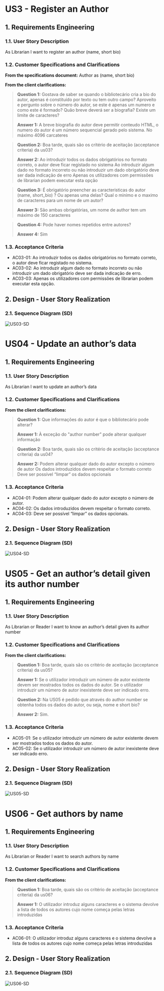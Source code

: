 # US3 - Register an Author

## 1. Requirements Engineering

### 1.1. User Story Description

As Librarian I want to register an author (name, short bio)

### 1.2. Customer Specifications and Clarifications

**From the specifications document:**
Author as (name, short bio)

**From the client clarifications:**

> **Question 1:**
> Gostava de saber se quando o bibliotecário cria a bio do autor, apenas é constituído por texto ou tem outro campo?
  Aproveito e pergunto sobre o número do autor, se este é apenas um numero e como este é formado?
> Quão breve deverá ser a biografia? Existe um limite de caracteres?
> 
> **Answer 1:**
> A breve biografia do autor deve permitir conteudo HTML, o numero do autor é um número sequencial gerado pelo sistema.
> No máximo 4096 carcateres

> **Question 2:**
> Boa tarde, quais são os critério de aceitação (acceptance criteria) da us03?
> 
> **Answer 2:**
> Ao introduzir todos os dados obrigatórios no formato correto, o autor deve ficar registado no sistema
  Ao introduzir algum dado no formato incorreto ou não introduzir um dado obrigatório deve ser dada indicação de erro
  Apenas os utilizadores com permissões de librarian podem executar esta opção

> **Question 3:**
> É obrigatório preencher as caracteristicas do autor (name, short_bio) ? Ou apenas uma delas?
  Qual o minimo e o maximo de caracteres para um nome de um autor?
> 
> **Answer 3:**
> São ambas obrigatórias, um nome de author tem um máximo de 150 caracteres

> **Question 4:**
>Pode haver nomes repetidos entre autores?
> 
> **Answer 4:**
> Sim

### 1.3. Acceptance Criteria

* AC03-01: Ao introduzir todos os dados obrigatórios no formato correto, o autor deve ficar registado no sistema.
* AC03-02: Ao introduzir algum dado no formato incorreto ou não introduzir um dado obrigatório deve ser dada indicação de erro.
* AC03-03: Apenas os utilizadores com permissões de librarian podem executar esta opção.

## 2. Design - User Story Realization

### 2.1. Sequence Diagram (SD)

![US03-SD](US03-SD.svg)

# US04 - Update an author’s data

## 1. Requirements Engineering

### 1.1. User Story Description

As Librarian I want to update an author’s data

### 1.2. Customer Specifications and Clarifications

**From the client clarifications:**

> **Question 1:**
> Que informações do autor é que o bibliotecário pode alterar?
>
> **Answer 1:**
> À exceção do "author number" pode alterar qualquer informação

> **Question 2:**
> Boa tarde, quais são os critério de aceitação (acceptance criteria) da us04?
>
> **Answer 2:**
> Podem alterar qualquer dado do autor excepto o número de autor
  Os dados introduzidos devem respeitar o formato correto
  Deve ser possível “limpar” os dados opcionais

### 1.3. Acceptance Criteria

* AC04-01: Podem alterar qualquer dado do autor excepto o número de autor.
* AC04-02: Os dados introduzidos devem respeitar o formato correto.
* AC04-03: Deve ser possível “limpar” os dados opcionais.

## 2. Design - User Story Realization

### 2.1. Sequence Diagram (SD)

![US04-SD](US04-SD.svg)

# US05 - Get an author’s detail given its author number

## 1. Requirements Engineering

### 1.1. User Story Description

As Librarian or Reader I want to know an author’s detail given its author number

### 1.2. Customer Specifications and Clarifications

**From the client clarifications:**

> **Question 1:**
> Boa tarde, quais são os critério de aceitação (acceptance criteria) da us05?
>
> **Answer 1:**
> Se o utilizador introduzir um número de autor existente devem ser mostrados todos os dados do autor.
  Se o utilizador introduzir um número de autor inexistente deve ser indicado erro.

> **Question 2:**
> Na US05 é pedido que através do author number se obtenha todos os dados do autor, ou seja, nome e short bio?
>
> **Answer 2:**
> Sim.

### 1.3. Acceptance Criteria

* AC05-01: Se o utilizador introduzir um número de autor existente devem ser mostrados todos os dados do autor.
* AC05-02: Se o utilizador introduzir um número de autor inexistente deve ser indicado erro.

## 2. Design - User Story Realization

### 2.1. Sequence Diagram (SD)

![US05-SD](US05-SD.svg)

# US06 - Get authors by name

## 1. Requirements Engineering

### 1.1. User Story Description

As Librarian or Reader I want to search authors by name

### 1.2. Customer Specifications and Clarifications

**From the client clarifications:**

> **Question 1:**
> Boa tarde, quais são os critério de aceitação (acceptance criteria) da us06?
>
> **Answer 1:**
> O utilizador introduz alguns caracteres e o sistema devolve a lista de todos os autores cujo nome começa pelas letras 
> introduzidas

### 1.3. Acceptance Criteria

* AC06-01: O utilizador introduz alguns caracteres e o sistema devolve a lista de todos os autores cujo nome começa 
            pelas letras introduzidas

## 2. Design - User Story Realization

### 2.1. Sequence Diagram (SD)

![US06-SD](US06-SD.svg)
